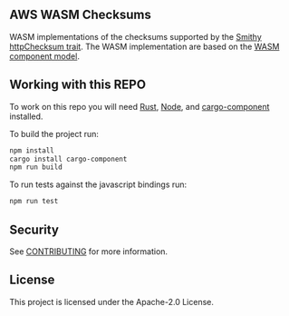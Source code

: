 ## AWS WASM Checksums

WASM implementations of the checksums supported by the [Smithy httpChecksum trait](https://smithy.io/2.0/aws/aws-core.html#aws-protocols-httpchecksum-trait). The WASM implementation are based on the [WASM component model](https://component-model.bytecodealliance.org/).

## Working with this REPO

To work on this repo you will need [Rust](https://www.rust-lang.org/tools/install), [Node](https://nodejs.org/en/download), and [cargo-component](https://crates.io/crates/cargo-component) installed.

To build the project run:

```sh
npm install
cargo install cargo-component
npm run build
```

To run tests against the javascript bindings run:

```sh
npm run test
```

## Security

See [CONTRIBUTING](CONTRIBUTING.md#security-issue-notifications) for more information.

## License

This project is licensed under the Apache-2.0 License.
